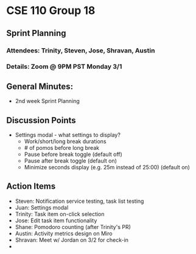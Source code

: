 # CSE 110 Group 18

## Sprint Planning
### Attendees: Trinity, Steven, Jose, Shravan, Austin
### Details: Zoom @ 9PM PST Monday 3/1

## General Minutes:
* 2nd week Sprint Planning

## Discussion Points
* Settings modal - what settings to display?
  * Work/short/long break durations
  * \# of pomos before long break
  * Pause before break toggle (default off)
  * Pause after break toggle (default on)
  * Minimize seconds display (e.g. 25m instead of 25:00) (default on)

## Action Items
* Steven: Notification service testing, task list testing
* Juan: Settings modal
* Trinity: Task item on-click selection
* Jose: Edit task item functionality
* Shane: Pomodoro counting (after Trinity's PR)
* Austin: Activity metrics design on Miro
* Shravan: Meet w/ Jordan on 3/2 for check-in
* 
